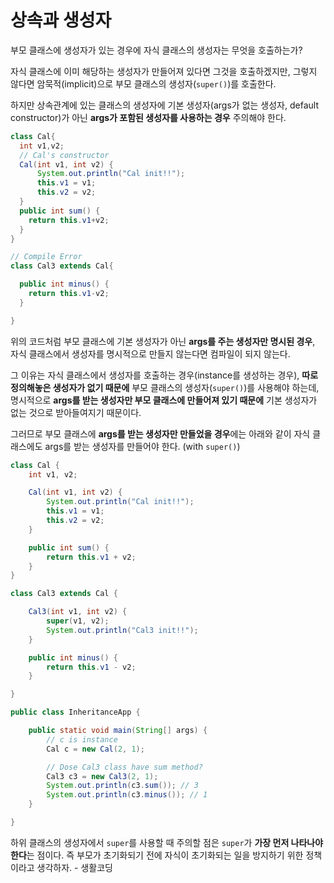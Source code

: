 # 상속과 생성자

부모 클래스에 생성자가 있는 경우에 자식 클래스의 생성자는 무엇을 호출하는가?

자식 클래스에 이미 해당하는 생성자가 만들어져 있다면 그것을 호출하겠지만, 그렇지 않다면 암묵적(implicit)으로 부모 클래스의 생성자(`super()`)를 호출한다.

하지만 상속관계에 있는 클래스의 생성자에 기본 생성자(args가 없는 생성자, default constructor)가 아닌 **args가 포함된 생성자를 사용하는 경우** 주의해야 한다.

```java
class Cal{
  int v1,v2;
  // Cal's constructor
  Cal(int v1, int v2) {
      System.out.println("Cal init!!");
      this.v1 = v1;
      this.v2 = v2;
  }
  public int sum() {
    return this.v1+v2;
  }
}

// Compile Error
class Cal3 extends Cal{

  public int minus() {
    return this.v1-v2;
  }

}
```

위의 코드처럼 부모 클래스에 기본 생성자가 아닌 **args를 주는 생성자만 명시된 경우**, 자식 클래스에서 생성자를 명시적으로 만들지 않는다면 컴파일이 되지 않는다.

그 이유는 자식 클래스에서 생성자를 호출하는 경우(instance를 생성하는 경우), **따로 정의해놓은 생성자가 없기 때문에** 부모 클래스의 생성자(`super()`)를 사용해야 하는데, 명시적으로 **args를 받는 생성자만 부모 클래스에 만들어져 있기 때문에** 기본 생성자가 없는 것으로 받아들여지기 때문이다.

그러므로 부모 클래스에 **args를 받는 생성자만 만들었을 경우**에는 아래와 같이 자식 클래스에도 args를 받는 생성자를 만들어야 한다. (with `super()`)

```java
class Cal {
	int v1, v2;

	Cal(int v1, int v2) {
		System.out.println("Cal init!!");
		this.v1 = v1;
		this.v2 = v2;
	}

	public int sum() {
		return this.v1 + v2;
	}
}

class Cal3 extends Cal {

	Cal3(int v1, int v2) {
		super(v1, v2);
		System.out.println("Cal3 init!!");
	}

	public int minus() {
		return this.v1 - v2;
	}

}

public class InheritanceApp {

	public static void main(String[] args) {
		// c is instance
		Cal c = new Cal(2, 1);

		// Dose Cal3 class have sum method?
		Cal3 c3 = new Cal3(2, 1);
		System.out.println(c3.sum()); // 3
		System.out.println(c3.minus()); // 1
	}

}
```

하위 클래스의 생성자에서 `super`를 사용할 때 주의할 점은 `super`가 **가장 먼저 나타나야 한다**는 점이다. 즉 부모가 초기화되기 전에 자식이 초기화되는 일을 방지하기 위한 정책이라고 생각하자. - 생활코딩
